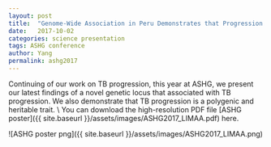 ```yaml
---
layout: post
title:  "Genome-Wide Association in Peru Demonstrates that Progression to Active Tuberculosis is a Polygenic and Highly Heritable Trait"
date:   2017-10-02
categories: science presentation
tags: ASHG conference
author: Yang
permalink: ashg2017
---
```

Continuing of our work on TB progression, this year at ASHG, we present our latest findings of a novel genetic locus that associated with TB progression. We also demonstrate that TB progression is a polygenic and heritable trait.
\\
You can download the high-resolution PDF file [ASHG poster]({{ site.baseurl }}/assets/images/ASHG2017_LIMAA.pdf)  here.

![ASHG poster png]({{ site.baseurl }}/assets/images/ASHG2017_LIMAA.png)
 
